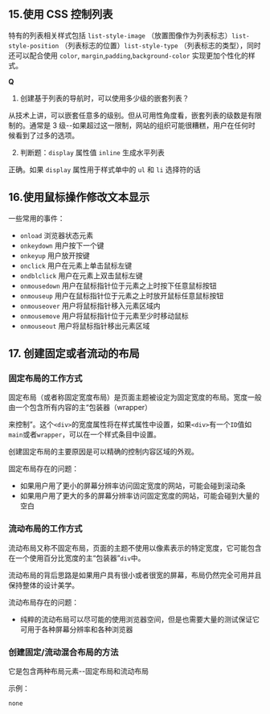 
## 15.使用 CSS 控制列表
特有的列表相关样式包括 `list-style-image` （放置图像作为列表标志）`list-style-position` （列表标志的位置）`list-style-type` （列表标志的类型），同时还可以配合使用 `color`, `margin`,`padding`,`background-color` 实现更加个性化的样式。

**Q**
1. 创建基于列表的导航时，可以使用多少级的嵌套列表？

  从技术上讲，可以嵌套任意多的级别。但从可用性角度看，嵌套列表的级数是有限制的。通常是 3 级--如果超过这一限制，网站的组织可能很糟糕，用户在任何时候看到了过多的选项。

2. 判断题：`display` 属性值 `inline` 生成水平列表

  正确。如果 `display` 属性用于样式单中的 `ul` 和 `li` 选择符的话


## 16.使用鼠标操作修改文本显示
一些常用的事件：
- `onload` 浏览器状态元素
- `onkeydown` 用户按下一个键
- `onkeyup` 用户放开按键
- `onclick` 用户在元素上单击鼠标左键
- `ondblclick` 用户在元素上双击鼠标左键
- `onmousedown` 用户在鼠标指针位于元素之上时按下任意鼠标按钮
- `onmouseup` 用户在鼠标指针位于元素之上时放开鼠标任意鼠标按钮
- `onmouseover` 用户将鼠标指针移入元素区域内
- `onmousemove` 用户将鼠标指针位于元素至少时移动鼠标
- `onmouseout` 用户将鼠标指针移出元素区域

## 17. 创建固定或者流动的布局

### 固定布局的工作方式

固定布局（或者称固定宽度布局）是页面主题被设定为固定宽度的布局。宽度一般由一个包含所有内容的主“包装器（wrapper）<div> 来控制”。这个`<div>`的宽度属性将在样式属性中设置，如果`<div>`有一个`ID`值如`main`或者`wrapper`，可以在一个样式条目中设置。

创建固定布局的主要原因是可以精确的控制内容区域的外观。

固定布局存在的问题：
- 如果用户用了更小的屏幕分辨率访问固定宽度的网站，可能会碰到滚动条
- 如果用户用了更大的多的屏幕分辨率访问固定宽度的网站，可能会碰到大量的空白

### 流动布局的工作方式

流动布局又称不固定布局，页面的主题不使用以像素表示的特定宽度，它可能包含在一个使用百分比宽度的主“包装器”`div`中。

流动布局的背后思路是如果用户具有很小或者很宽的屏幕，布局仍然完全可用并且保持整体的设计美学。

流动布局存在的问题：
- 纯粹的流动布局可以尽可能的使用浏览器空间，但是也需要大量的测试保证它可用于各种屏幕分辨率和各种浏览器

### 创建固定/流动混合布局的方法

它是包含两种布局元素--固定布局和流动布局

示例：
```
none
```
